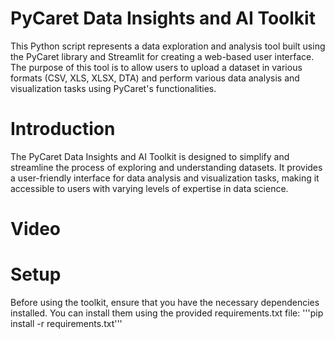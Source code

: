# PyCaret Data Insights and AI Toolkit
This Python script represents a data exploration and analysis tool built using the PyCaret library and Streamlit for creating a web-based user interface. The purpose of this tool is to allow users to upload a dataset in various formats (CSV, XLS, XLSX, DTA) and perform various data analysis and visualization tasks using PyCaret's functionalities.

# Introduction
The PyCaret Data Insights and AI Toolkit is designed to simplify and streamline the process of exploring and understanding datasets. It provides a user-friendly interface for data analysis and visualization tasks, making it accessible to users with varying levels of expertise in data science.

# Video


# Setup
Before using the toolkit, ensure that you have the necessary dependencies installed. You can install them using the provided requirements.txt file:
'''pip install -r requirements.txt'''
